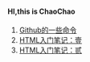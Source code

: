 #### HI,this is ChaoChao

1. [Github的一些命令](Github的一些命令.md)
2. [HTML入门笔记：壹](HTML入门笔记1.md)
3. [HTML入门笔记：贰](HTML常用标签.md)
